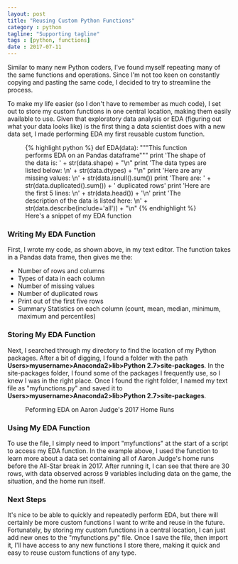 ```yaml
---
layout: post
title: "Reusing Custom Python Functions"
category : python
tagline: "Supporting tagline"
tags : [python, functions]
date : 2017-07-11
---
```


<p class="intro"><span class="dropcap">S</span>imilar to many new Python coders, I've found myself repeating many of the same functions and operations. Since I'm not too keen on constantly copying and pasting the same code, I decided to try to streamline the process. </p>

To make my life easier (so I don't have to remember as much code), I set out to store my custom functions in one central location, making them easily available to use. Given that exploratory data analysis or EDA (figuring out what your data looks like) is the first thing a data scientist does with a new data set, I made performing EDA my first reusable custom function.

<figure>
  {% highlight python %}
  def EDA(data):
      """This function performs EDA on an Pandas dataframe"""
      print 'The shape of the data is: ' + str(data.shape) + "\n"
      print 'The data types are listed below: \n' + str(data.dtypes) + "\n"
      print 'Here are any missing values: \n' + str(data.isnull().sum())
      print 'There are: ' + str(data.duplicated().sum()) + ' duplicated rows'
      print 'Here are the first 5 lines: \n' + str(data.head()) + '\n'
      print 'The description of the data is listed here: \n' + str(data.describe(include='all')) + "\n"
  {% endhighlight %}
  <figcaption> Here's a snippet of my EDA function </figcaption>
</figure>

### Writing My EDA Function
First, I wrote my code, as shown above, in my text editor. The function takes in a Pandas data frame, then gives me the:

* Number of rows and columns
* Types of data in each column
* Number of missing values
* Number of duplicated rows
* Print out of the first five rows
* Summary Statistics on each column (count, mean, median, minimum, maximum and percentiles)

### Storing My EDA Function
Next, I searched through my directory to find the location of my Python packages. After a bit of digging, I found a folder with the path **Users>myusername>Anaconda2>lib>Python 2.7>site-packages**. In the site-packages folder, I found some of the packages I frequently use, so I knew I was in the right place. Once I found the right folder, I named my text file as "myfunctions.py" and saved it to **Users>myusername>Anaconda2>lib>Python 2.7>site-packages**.

<figure>
	<img src="{{ '/assets/img/Aaron Judge.png' | prepend: site.baseurl }}" alt="">
	<figcaption>Peforming EDA on Aaron Judge's 2017 Home Runs</figcaption>
</figure>

### Using My EDA Function
To use the file, I simply need to import "myfunctions" at the start of a script to access my EDA function. In the example above, I used the function to learn more about a data set containing all of Aaron Judge's home runs before the All-Star break in 2017. After running it, I can see that there are 30 rows, with data observed across 9 variables including data on the game, the situation, and the home run itself.

### Next Steps
It's nice to be able to quickly and repeatedly perform EDA, but there will certainly be more custom functions I want to write and reuse in the future. Fortunately, by storing my custom functions in a central location, I can just add new ones to the "myfunctions.py" file. Once I save the file, then import it, I'll have access to any new functions I store there, making it quick and easy to reuse custom functions of any type.

